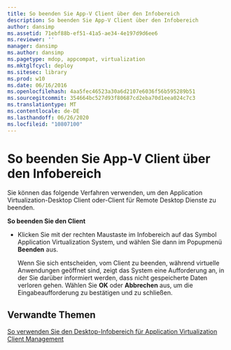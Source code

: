 ```yaml
---
title: So beenden Sie App-V Client über den Infobereich
description: So beenden Sie App-V Client über den Infobereich
author: dansimp
ms.assetid: 71ebf88b-ef51-41a5-ae34-4e197d9d6ee6
ms.reviewer: ''
manager: dansimp
ms.author: dansimp
ms.pagetype: mdop, appcompat, virtualization
ms.mktglfcycl: deploy
ms.sitesec: library
ms.prod: w10
ms.date: 06/16/2016
ms.openlocfilehash: 4aa5fec46523a30a6d2107e6036f56b595289b51
ms.sourcegitcommit: 354664bc527d93f80687cd2eba70d1eea024c7c3
ms.translationtype: MT
ms.contentlocale: de-DE
ms.lasthandoff: 06/26/2020
ms.locfileid: "10807100"
---
```

# So beenden Sie App-V Client über den Infobereich


Sie können das folgende Verfahren verwenden, um den Application Virtualization-Desktop Client oder-Client für Remote Desktop Dienste zu beenden.

**So beenden Sie den Client**

-   Klicken Sie mit der rechten Maustaste im Infobereich auf das Symbol Application Virtualization System, und wählen Sie dann im Popupmenü **Beenden** aus.

    Wenn Sie sich entscheiden, vom Client zu beenden, während virtuelle Anwendungen geöffnet sind, zeigt das System eine Aufforderung an, in der Sie darüber informiert werden, dass nicht gespeicherte Daten verloren gehen. Wählen Sie **OK** oder **Abbrechen** aus, um die Eingabeaufforderung zu bestätigen und zu schließen.

## Verwandte Themen


[So verwenden Sie den Desktop-Infobereich für Application Virtualization Client Management](how-to-use-the-desktop-notification-area-for-application-virtualization-client-management.md)

 

 





